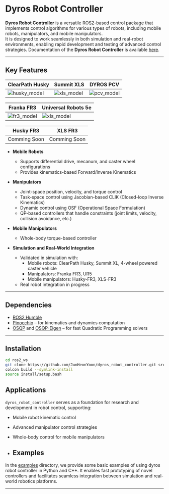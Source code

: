 # Dyros Robot Controller

**Dyros Robot Controller** is a versatile ROS2-based control package that implements control algorithms for various types of robots, including mobile robots, manipulators, and mobile manipulators.  
It is designed to work seamlessly in both simulation and real-robot environments, enabling rapid development and testing of advanced control strategies.
Documentation of the **Dyros Robot Controller** is available [here](https://www.notion.so/dyros_robot_controller-28c454d594108063817bc141f5668e0f#28c454d5941080999042f30fb446355a).

---

## Key Features
| ClearPath Husky                     | Summit XLS                      |DYROS PCV                    |
| ----------------------------------- | ------------------------------- |---------------------------- |
| ![husky_model](imgs/husky.gif)      | ![xls_model](imgs/xls.gif)      |![pcv_model](imgs/pcv.gif)   |

| Franka FR3                     | Universal Robots 5e             |
| ------------------------------ | ------------------------------- |
| ![fr3_model](imgs/fr3.gif)     | ![xls_model](imgs/ur5.gif)      | 

| Husky FR3                      | XLS FR3                         |
| ------------------------------ | ------------------------------- |
| Comming Soon                   | Comming Soon                    |

- **Mobile Robots**
  - Supports differential drive, mecanum, and caster wheel configurations  
  - Provides kinematics-based Forward/Inverse Kinematics  

- **Manipulators**
  - Joint-space position, velocity, and torque control  
  - Task-space control using Jacobian-based CLIK (Closed-loop Inverse Kinematics)  
  - Dynamic control using OSF (Operational Space Formulation)  
  - QP-based controllers that handle constraints (joint limits, velocity, collision avoidance, etc.)  

- **Mobile Manipulators**
  - Whole-body torque-based controller  

- **Simulation and Real-World Integration**
  - Validated in simulation with:  
    - Mobile robots: ClearPath Husky, Summit XL, 4-wheel powered caster vehicle  
    - Manipulators: Franka FR3, UR5  
    - Mobile manipulators: Husky-FR3, XLS-FR3  
  - Real robot integration in progress  

---

## Dependencies

- [ROS2 Humble](https://docs.ros.org/en/humble/index.html)  
- [Pinocchio](https://github.com/stack-of-tasks/pinocchio) – for kinematics and dynamics computation  
- [OSQP](https://osqp.org/) and [OSQP-Eigen](https://github.com/robotology/osqp-eigen) – for fast Quadratic Programming solvers  

---
## Installation

```bash
cd ros2_ws
git clone https://github.com/JunHeonYoon/dyros_robot_controller.git src
colcon build --symlink-install
source install/setup.bash
```

## Applications

`dyros_robot_controller` serves as a foundation for research and development in robot control, supporting:  

- Mobile robot kinematic control  
- Advanced manipulator control strategies  
- Whole-body control for mobile manipulators

- ## Examples

In the [examples](https://github.com/JunHeonYoon/dyros_robot_controller/tree/main/examples) directory, we provide some basic examples of using dyros robot controller in Python and C++.
It enables fast prototyping of novel controllers and facilitates seamless integration between simulation and real-world robotics platforms.  

---

